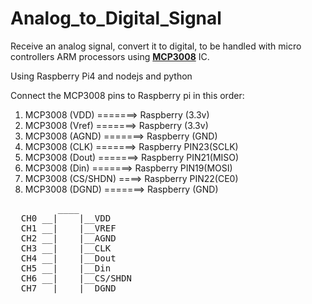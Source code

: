 # Analog_to_Digital_Signal
Receive an analog signal, convert it to digital, to be handled with micro controllers ARM processors using <a href="https://cdn-shop.adafruit.com/datasheets/MCP3008.pdf" target="_blank"><strong>MCP3008</strong></a> IC.
<p>Using Raspberry Pi4 and nodejs and python</p>
<p>Connect the MCP3008 pins to Raspberry pi in this order:</p>
<ol>
    <li>MCP3008 (VDD)  =======> Raspberry (3.3v)</li>
    <li>MCP3008 (Vref) =======> Raspberry (3.3v)</li>
    <li>MCP3008 (AGND) =======> Raspberry (GND)</li>
    <li>MCP3008 (CLK)  =======> Raspberry PIN23(SCLK)</li>
    <li>MCP3008 (Dout) =======> Raspberry PIN21(MISO)</li>
    <li>MCP3008 (Din)  =======> Raspberry PIN19(MOSI)</li>
    <li>MCP3008 (CS/SHDN) ====> Raspberry PIN22(CE0)</li>
    <li>MCP3008 (DGND) =======> Raspberry (GND)</li>
</ol>
<pre>
         ____
  CH0 __|    |__VDD
  CH1 __|    |__VREF
  CH2 __|    |__AGND
  CH3 __|    |__CLK
  CH4 __|    |__Dout
  CH5 __|    |__Din
  CH6 __|    |__CS/SHDN
  CH7 __|____|__DGND</pre>
        